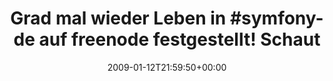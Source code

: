 ---
retweeted: false
source: <a href="http://twitter.com" rel="nofollow">Twitter Web Client</a>
entities:
  hashtags:
  - text: symfony
    indices:
    - '25'
    - '33'
  - text: symfony
    indices:
    - '114'
    - '122'
  symbols: []
  user_mentions: []
  urls: []
display_text_range:
- '0'
- '125'
favorite_count: '0'
id_str: '1114138191'
truncated: false
retweet_count: '0'
id: '1114138191'
created_at: Mon Jan 12 21:59:50 +0000 2009
favorited: false
full_text: 'Grad mal wieder Leben in #symfony-de auf freenode festgestellt! Schaut
  doch mal rein: irc://irc.freenode.net:6667/#symfony-de'
lang: de
tags:
- symfony
- symfony
- pesos/twitter
date: '2009-01-12T21:59:50+00:00'
src: https://twitter.com/bascht/status/1114138191
original_url: https://twitter.com/bascht/status/1114138191
type: twitter_tweet
text: 'Grad mal wieder Leben in #symfony-de auf freenode festgestellt! Schaut doch
  mal rein: irc://irc.freenode.net:6667/#symfony-de'
title: 'Grad mal wieder Leben in #symfony-de auf freenode festgestellt! Schaut '

---